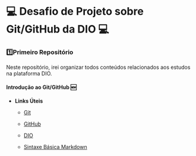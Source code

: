 # :computer: Desafio de Projeto sobre Git/GitHub da DIO :computer:

### :one:Primeiro Repositório 

Neste repositório, irei organizar todos conteúdos relacionados aos estudos na plataforma DIO.

#### Introdução ao Git/GitHub :new:

- **Links Úteis**

  - [Git](https://git-scm.com/download/win)

  - [GitHub](https://github.com/)

  - [DIO](https://web.dio.me/home)

  - [Sintaxe Básica Markdown](https://www.markdownguide.org/basic-syntax/)

    
